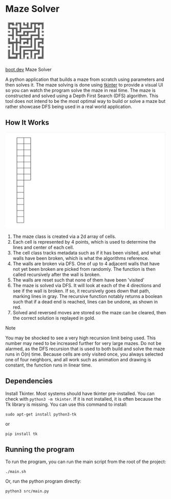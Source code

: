 # Maze Solver
<img src="maze_solver.jpg" width="128" alt="Maze Solver">

[boot.dev](https://boot.dev) Maze Solver

A python application that builds a maze from scratch using parameters and then solves it. The maze solving is done using [tkinter](https://docs.python.org/3/library/tkinter.html) to provide a visual UI so you can watch the program solve the maze in real time. The maze is constructed and solved using a Depth First Search (DFS) algorithm. This tool does not intend to be the most optimal way to build or solve a maze but rather showcase DFS being used in a real world application.

## How It Works

<img src="Animation.gif" alt="Animation" width="500" height="300">

1. The maze class is created via a 2d array of cells. 
2. Each cell is represented by 4 points, which is used to determine the lines and center of each cell.
3. The cell class tracks metadata such as if it has been visited, and what walls have been broken, which is what the algorithms reference.
4. The walls are broken via DFS. One of up to 4 adjacent walls that have not yet been broken are picked from randomly. The function is then called recursively after the wall is broken.
5. The walls are reset such that none of them have been 'visited'
6. The maze is solved via DFS. It will look at each of the 4 directions and see if the wall is broken. If so, it recursively goes down that path, marking lines in gray. The recursive function notably returns a boolean such that if a dead end is reached, lines can be undone, as shown in red.
7. Solved and reversed moves are stored so the maze can be cleared, then the correct solution is replayed in gold.

> [!NOTE]
> You may be shocked to see a very high recursion limit being used. This number may need to be increased further for very large mazes. Do not be alarmed, as the DFS recursion that is used to both build and solve the maze runs in O(n) time. Because cells are only visited once, you always selected one of four neighbors, and all work such as animation and drawing is constant, the function runs in linear time.

## Dependencies

Install Tkinter. Most systems should have tkinter pre-installed. You can check with `python3 -m tkinter`. If it is not installed, it is often because the Tk library is missing. You can use this command to install:

```
sudo apt-get install python3-tk
```

or

```
pip install tk
```

## Running the program

To run the program, you can run the main script from the root of the project:

```
./main.sh
```

Or, run the python program directly:

```
python3 src/main.py
```